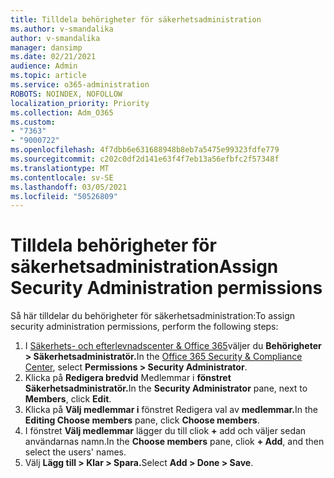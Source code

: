 ```yaml
---
title: Tilldela behörigheter för säkerhetsadministration
ms.author: v-smandalika
author: v-smandalika
manager: dansimp
ms.date: 02/21/2021
audience: Admin
ms.topic: article
ms.service: o365-administration
ROBOTS: NOINDEX, NOFOLLOW
localization_priority: Priority
ms.collection: Adm_O365
ms.custom:
- "7363"
- "9000722"
ms.openlocfilehash: 4f7dbb6e631688948b8eb7a5475e99323fdfe779
ms.sourcegitcommit: c202c0df2d141e63f4f7eb13a56efbfc2f57348f
ms.translationtype: MT
ms.contentlocale: sv-SE
ms.lasthandoff: 03/05/2021
ms.locfileid: "50526809"
---
```

# <a name="assign-security-administration-permissions"></a><span data-ttu-id="918f2-102">Tilldela behörigheter för säkerhetsadministration</span><span class="sxs-lookup"><span data-stu-id="918f2-102">Assign Security Administration permissions</span></span>

<span data-ttu-id="918f2-103">Så här tilldelar du behörigheter för säkerhetsadministration:</span><span class="sxs-lookup"><span data-stu-id="918f2-103">To assign security administration permissions, perform the following steps:</span></span>

1. <span data-ttu-id="918f2-104">I [Säkerhets- och efterlevnadscenter & Office 365](https://sip.protection.office.com/homepage)väljer du **Behörigheter > Säkerhetsadministratör.**</span><span class="sxs-lookup"><span data-stu-id="918f2-104">In the [Office 365 Security & Compliance Center](https://sip.protection.office.com/homepage), select **Permissions > Security Administrator**.</span></span>
2. <span data-ttu-id="918f2-105">Klicka på **Redigera bredvid** Medlemmar i **fönstret** **Säkerhetsadministratör.**</span><span class="sxs-lookup"><span data-stu-id="918f2-105">In the **Security Administrator** pane, next to **Members**, click **Edit**.</span></span>
3. <span data-ttu-id="918f2-106">Klicka på **Välj medlemmar i** fönstret Redigera val av **medlemmar.**</span><span class="sxs-lookup"><span data-stu-id="918f2-106">In the **Editing Choose members** pane, click **Choose members**.</span></span>
4. <span data-ttu-id="918f2-107">I fönstret **Välj medlemmar** lägger du till cliok **+** add och väljer sedan användarnas namn.</span><span class="sxs-lookup"><span data-stu-id="918f2-107">In the **Choose members** pane, cliok **+ Add**, and then select the users' names.</span></span>
5. <span data-ttu-id="918f2-108">Välj **Lägg till > Klar > Spara.**</span><span class="sxs-lookup"><span data-stu-id="918f2-108">Select **Add > Done > Save**.</span></span>
